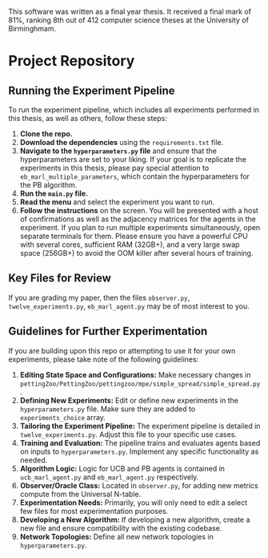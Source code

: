 This software was written as a final year thesis. It received a final mark of 81%, ranking 8th out of 412 computer science theses at the University of Birminghmam. 

# Project Repository

## Running the Experiment Pipeline

To run the experiment pipeline, which includes all experiments performed in this thesis, as well as others, follow these steps:

1. **Clone the repo.**
2. **Download the dependencies** using the `requirements.txt` file.
3. **Navigate to the `hyperparameters.py` file** and ensure that the hyperparameters are set to your liking. If your goal is to replicate the experiments in this thesis, please pay special attention to `eb_marl_multiple_parameters`, which contain the hyperparameters for the PB algorithm.
4. **Run the `main.py` file.**
5. **Read the menu** and select the experiment you want to run.
6. **Follow the instructions** on the screen. You will be presented with a host of confirmations as well as the adjacency matrices for the agents in the experiment. If you plan to run multiple experiments simultaneously, open separate terminals for them. Please ensure you have a powerful CPU with several cores, sufficient RAM (32GB+), and a very large swap space (256GB+) to avoid the OOM killer after several hours of training.

## Key Files for Review

If you are grading my paper, then the files `observer.py`, `twelve_experiments.py`, `eb_marl_agent.py` may be of most interest to you.

## Guidelines for Further Experimentation

If you are building upon this repo or attempting to use it for your own experiments, please take note of the following guidelines:

1. **Editing State Space and Configurations:** Make necessary changes in `pettingZoo/PettingZoo/pettingzoo/mpe/simple_spread/simple_spread.py`.
2. **Defining New Experiments:** Edit or define new experiments in the `hyperparameters.py` file. Make sure they are added to `experiments_choice` array.
3. **Tailoring the Experiment Pipeline:** The experiment pipeline is detailed in `twelve_experiments.py`. Adjust this file to your specific use cases.
4. **Training and Evaluation:** The pipeline trains and evaluates agents based on inputs to `hyperparameters.py`. Implement any specific functionality as needed.
5. **Algorithm Logic:** Logic for UCB and PB agents is contained in `ucb_marl_agent.py` and `eb_marl_agent.py` respectively. 
6. **Observer/Oracle Class:** Located in `observer.py`, for adding new metrics compute from the Universal N-table.
7. **Experimentation Needs:** Primarily, you will only need to edit a select few files for most experimentation purposes.
8. **Developing a New Algorithm:** If developing a new algorithm, create a new file and ensure compatibility with the existing codebase.
9. **Network Topologies:** Define all new network topologies in `hyperparameters.py`.

